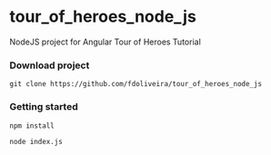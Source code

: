 # tour_of_heroes_node_js
NodeJS project for Angular Tour of Heroes Tutorial

### Download project

`git clone https://github.com/fdoliveira/tour_of_heroes_node_js`

### Getting started

`npm install`

`node index.js`
